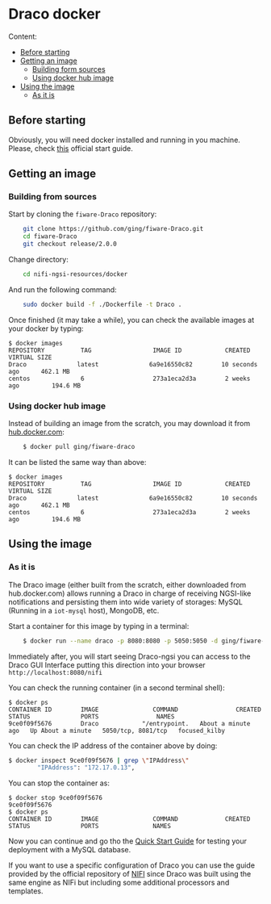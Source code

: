 # Draco docker

Content:

-   [Before starting](#section1)
-   [Getting an image](#section2)
    -   [Building form sources](#section2.1)
    -   [Using docker hub image](#section2.2)
-   [Using the image](#section3)
    -   [As it is](#section3.1)

## Before starting

Obviously, you will need docker installed and running in you machine. Please, check
[this](https://docs.docker.com/linux/started/) official start guide.

## Getting an image

### Building from sources

Start by cloning the `fiware-Draco` repository:

```bash
    git clone https://github.com/ging/fiware-Draco.git
    cd fiware-Draco
    git checkout release/2.0.0
```

Change directory:

```bash
    cd nifi-ngsi-resources/docker
```

And run the following command:

```bash
    sudo docker build -f ./Dockerfile -t Draco .
```

Once finished (it may take a while), you can check the available images at your docker by typing:

```text
$ docker images
REPOSITORY          TAG                 IMAGE ID            CREATED             VIRTUAL SIZE
Draco              latest              6a9e16550c82        10 seconds ago      462.1 MB
centos              6                   273a1eca2d3a        2 weeks ago         194.6 MB
```

### Using docker hub image

Instead of building an image from the scratch, you may download it from
[hub.docker.com](https://hub.docker.com/ging/Draco):

```bash
    $ docker pull ging/fiware-draco
```

It can be listed the same way than above:

```text
$ docker images
REPOSITORY          TAG                 IMAGE ID            CREATED             VIRTUAL SIZE
Draco              latest              6a9e16550c82        10 seconds ago      462.1 MB
centos              6                   273a1eca2d3a        2 weeks ago         194.6 MB
```

## Using the image

### As it is

The Draco image (either built from the scratch, either downloaded from hub.docker.com) allows running a Draco in charge
of receiving NGSI-like notifications and persisting them into wide variety of storages: MySQL (Running in a `iot-mysql`
host), MongoDB, etc.

Start a container for this image by typing in a terminal:

```bash
    $ docker run --name draco -p 8080:8080 -p 5050:5050 -d ging/fiware-draco
```

Immediately after, you will start seeing Draco-ngsi you can access to the Draco GUI Interface putting this direction
into your browser `http://localhost:8080/nifi`

You can check the running container (in a second terminal shell):

```text
$ docker ps
CONTAINER ID        IMAGE               COMMAND                CREATED              STATUS              PORTS                NAMES
9ce0f09f5676        Draco            "/entrypoint.   About a minute ago   Up About a minute   5050/tcp, 8081/tcp   focused_kilby
```

You can check the IP address of the container above by doing:

```bash
$ docker inspect 9ce0f09f5676 | grep \"IPAddress\"
        "IPAddress": "172.17.0.13",
```

You can stop the container as:

```text
$ docker stop 9ce0f09f5676
9ce0f09f5676
$ docker ps
CONTAINER ID        IMAGE               COMMAND             CREATED             STATUS              PORTS               NAMES
```

Now you can continue and go tho the [Quick Start Guide](../quick_start_guide.md) for testing your deployment with a
MySQL database.

If you want to use a specific configuration of Draco you can use the guide provided by the official repository of
[NIFI](https://hub.docker.com/r/apache/nifi/) since Draco was built using the same engine as NIFi but including some
additional processors and templates.

